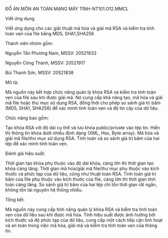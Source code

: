 ĐỒ ÁN MÔN AN TOÀN MẠNG MÁY TÍNH-NT101.O12.MMCL

Viết ứng dụng

Viết ứng dụng cho các giải thuật mã hòa và giải mã RSA và kiểm tra tính toán vẹn của file bằng MD5, SHA1,SHA256 

Thành viên nhóm gồm:

Nguyễn Tấn Phương Nam, MSSV: 20521633

Nguyễn Công Thành, MSSV: 20521917

Bùi Thanh Sơn, MSSV: 20521838

Mô tả:

Mã nguồn này kết hợp chức năng quản lý khóa RSA và kiểm tra tính toàn vẹn của file sau khi được giải mã. Nó cung cấp khả năng tạo, mã hóa và giải mã file hoặc thư mục sử dụng RSA, đồng thời cho phép so sánh giá trị băm (MD5, SHA1, SHA256) để xác minh tính toàn vẹn và độ tin cậy của dữ liệu.

Chức năng bao gồm:

Tạo khóa RSA với độ dài cụ thể và lưu khóa public/private vào tệp tin.
Hiển thị thông tin khóa dưới nhiều định dạng (XML, Hex, Byte array).
Mã hóa và giải mã file/thư mục sử dụng RSA.
Tính toán và so sánh giá trị băm của hai tệp để xác minh tính toàn vẹn.

Đánh giá hiệu suất:

Thời gian tạo khóa phụ thuộc vào độ dài khóa, càng lớn thì thời gian tạo khóa càng tăng.
Thời gian mã hóa/giải mã file/thư mục phụ thuộc vào kích thước và phức tạp của dữ liệu, cũng như thuật toán RSA.
Tính toán giá trị băm của file phụ thuộc vào kích thước của file, càng lớn thì thời gian tính toán càng tăng.
So sánh giá trị băm của hai tệp chỉ tốn thời gian rất ngắn, không tốn tài nguyên hệ thống nhiều.

Tổng kết:

Mã nguồn này cung cấp tính năng quản lý khóa RSA và kiểm tra tính toàn vẹn của dữ liệu sau khi được mã hóa. Tính hiệu suất được ảnh hưởng bởi kích thước và độ phức tạp của dữ liệu, cung cấp một cách tiếp cận linh hoạt và an toàn trong việc mã hóa, giải mã và kiểm tra tính toàn vẹn của thông tin.
